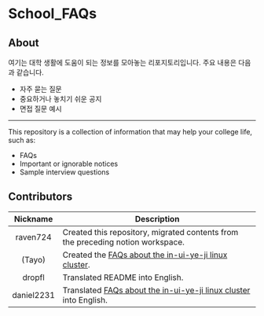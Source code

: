 # School_FAQs

## About

여기는 대학 생활에 도움이 되는 정보를 모아놓는 리포지토리입니다. 주요 내용은 다음과 같습니다.

* 자주 묻는 질문
* 중요하거나 놓치기 쉬운 공지
* 면접 질문 예시

---

This repository is a collection of information that may help your college life, such as:

* FAQs
* Important or ignorable notices
* Sample interview questions

## Contributors

| Nickname | Description |
|:--------:|-------------|
| raven724 | Created this repository, migrated contents from the preceding notion workspace. |
|  (Tayo)  | Created the [FAQs about the in-ui-ye-ji linux cluster](인의예지%20클러스터.md). |
|  dropfl  | Translated README into English. |
|  daniel2231  | Translated [FAQs about the in-ui-ye-ji linux cluster](Cluster_FAQ.md) into English. |
